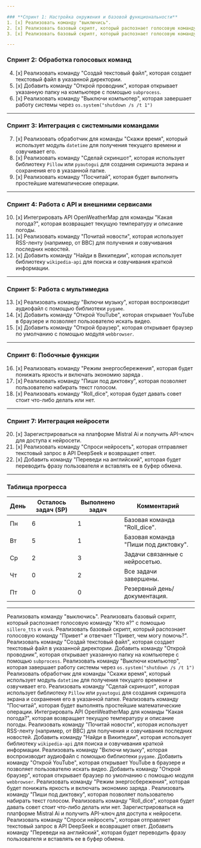 ```yaml
---

### **Спринт 1: Настройка окружения и базовой функциональности**
1. [x] Реализовать команду "выключись".
2. [x] Реализовать базовый скрипт, который распознает голосовую команду "Кто я?" с помощью `sillero_tts` и `vosk`.
3. [x] Реализовать базовый скрипт, который распознает голосовую команду "Привет" и отвечает "Привет, чем могу помочь?".

---
```


### **Спринт 2: Обработка голосовых команд**
4. [x] Реализовать команду "Создай текстовый файл", которая создает текстовый файл в указанной директории.
5. [x] Добавить команду "Открой проводник", которая открывает указанную папку на компьютере с помощью `subprocess`.
6. [x] Реализовать команду "Выключи компьютер", которая завершает работу системы через `os.system("shutdown /s /t 1")`
---

### **Спринт 3: Интеграция с системными командами**
7. [x] Реализовать обработчик для команды "Скажи время", который использует модуль `datetime` для получения текущего времени и озвучивает его.
8. [x] Реализовать команду "Сделай скриншот", которая использует библиотеку `Pillow` или `pyautogui` для создания скриншота экрана и сохранения его в указанной папке.
9. [x] Реализовать команду "Посчитай", которая будет выполнять простейшие математические операции.
---

### **Спринт 4: Работа с API и внешними сервисами**
10. [x] Интегрировать API OpenWeatherMap для команды "Какая погода?", которая возвращает текущую температуру и описание погоды.
11. [x] Реализовать команду "Почитай новости", которая использует RSS-ленту (например, от BBC) для получения и озвучивания последних новостей.
12. [x] Добавить команду "Найди в Википедии", которая использует библиотеку `wikipedia-api` для поиска и озвучивания краткой информации.

---

### **Спринт 5: Работа с мультимедиа**
13. [x] Реализовать команду "Включи музыку", которая воспроизводит аудиофайл с помощью библиотеки `pygame`.
14. [x] Добавить команду "Открой YouTube", которая открывает YouTube в браузере и позволяет пользователю искать видео.
15. [x] Добавить команду "Открой браузер", которая открывает браузер по умолчанию с помощью модуля `webbrowser`.

---

### **Спринт 6: Побочные функции**
16. [x] Реализовать команду "Режим энергосбережения", которая будет понижать яркость и включать экономию заряда  .
17. [x] Реализовать команду "Пиши под диктовку", которая позволяет пользователю набирать текст голосом.
18. [x]  Реализовать команду "Roll_dice", которая будет давать совет стоит что-либо делать или нет.

---

### **Спринт 7: Интеграция нейросети**
20. [x] Зарегистрироваться на платформе Mistral Ai и получить API-ключ для доступа к нейросети.
21. [x] Реализовать команду "Спроси нейросеть", которая отправляет текстовый запрос в API DeepSeek и возвращает ответ.
22. [x] Добавить команду "Переведи на английский", которая будет переводить фразу пользователя и вставлять ее в буфер обмена.
    
---


### **Таблица прогресса**
| День  | Осталось задач (SP) | Выполнено задач | Комментарий                           |
|-------|----------------------|-----------------|--------------------------------------|
| Пн    | 6                    | 1               | Базовая команда  "Roll_dice".        |
| Вт    | 5                    | 1               | Базовая команда "Пиши под диктовку". | 
| Ср    | 2                    | 3               | Задачи связанные с нейросетью.       |
| Чт    | 0                    | 2               | Все задачи завершены.                |
| Пт    | 0                    | 0               | Резервный день/документация.         |

---

Реализовать команду "выключись".
Реализовать базовый скрипт, который распознает голосовую команду "Кто я?" с помощью `sillero_tts` и `vosk`.
Реализовать базовый скрипт, который распознает голосовую команду "Привет" и отвечает "Привет, чем могу помочь?".
Реализовать команду "Создай текстовый файл", которая создает текстовый файл в указанной директории.
Добавить команду "Открой проводник", которая открывает указанную папку на компьютере с помощью `subprocess`.
Реализовать команду "Выключи компьютер", которая завершает работу системы через `os.system("shutdown /s /t 1")`
Реализовать обработчик для команды "Скажи время", который использует модуль `datetime` для получения текущего времени и озвучивает его.
Реализовать команду "Сделай скриншот", которая использует библиотеку `Pillow` или `pyautogui` для создания скриншота экрана и сохранения его в указанной папке.
Реализовать команду "Посчитай", которая будет выполнять простейшие математические операции.
Интегрировать API OpenWeatherMap для команды "Какая погода?", которая возвращает текущую температуру и описание погоды.
Реализовать команду "Почитай новости", которая использует RSS-ленту (например, от BBC) для получения и озвучивания последних новостей.
Добавить команду "Найди в Википедии", которая использует библиотеку `wikipedia-api` для поиска и озвучивания краткой информации.
Реализовать команду "Включи музыку", которая воспроизводит аудиофайл с помощью библиотеки `pygame`.
Добавить команду "Открой YouTube", которая открывает YouTube в браузере и позволяет пользователю искать видео.
Добавить команду "Открой браузер", которая открывает браузер по умолчанию с помощью модуля `webbrowser`.
Реализовать команду "Режим энергосбережения", которая будет понижать яркость и включать экономию заряда  .
Реализовать команду "Пиши под диктовку", которая позволяет пользователю набирать текст голосом.
Реализовать команду "Roll_dice", которая будет давать совет стоит что-либо делать или нет.
Зарегистрироваться на платформе Mistral Ai и получить API-ключ для доступа к нейросети.
Реализовать команду "Спроси нейросеть", которая отправляет текстовый запрос в API DeepSeek и возвращает ответ.
Добавить команду "Переведи на английский", которая будет переводить фразу пользователя и вставлять ее в буфер обмена.

